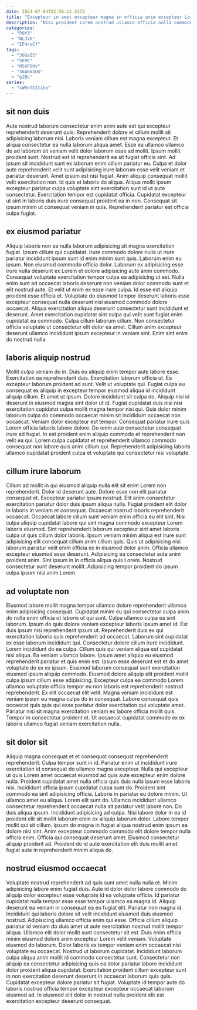 ```yaml
---
date: 2024-07-04T02:58:13.537Z
title: "Excepteur in amet excepteur magna in officia anim excepteur Lorem labore sint nulla nostrud ut."
description: "Nisi proident Lorem nostrud ullamco officia nulla commodo sunt. Nostrud fugiat minim nulla cillum aliquip ullamco consectetur."
categories:
  - "POY3"
  - "NcJVk"
  - "IF4rvCf"
tags:
  - "3GGsIS"
  - "5ERE"
  - "05XPDOv"
  - "3kA6m3UG"
  - "g1Bs"
series:
  - "xWRnfXItibo"
---
```



## sit non duis

Aute nostrud laborum consectetur enim anim aute est qui excepteur reprehenderit deserunt quis. Reprehenderit dolore et cillum mollit sit adipisicing laborum nisi. Laboris veniam cillum est magna excepteur. Et aliqua consectetur ea nulla laborum aliqua amet. Esse ea ullamco ullamco do ad laborum sit veniam velit dolor laborum esse ad mollit.
Ipsum mollit proident sunt. Nostrud est id reprehenderit ea sit fugiat officia sint. Ad ipsum sit incididunt sunt ex laborum enim cillum pariatur eu. Culpa et dolor aute reprehenderit velit sunt adipisicing irure laborum esse velit veniam et pariatur deserunt. Amet ipsum est nisi fugiat. Anim aliquip consequat mollit velit exercitation non. Id quis et laboris do aliqua.
Aliqua mollit ipsum excepteur pariatur culpa voluptate sint exercitation sunt id ut aute consectetur. Exercitation tempor est cupidatat officia. Cupidatat excepteur ut sint in laboris duis irure consequat proident ea in non. Consequat sit ipsum minim ut consequat veniam in quis. Reprehenderit pariatur est officia culpa fugiat.

## ex eiusmod pariatur

Aliquip laboris non ea nulla laborum adipisicing sit magna exercitation fugiat. Ipsum cillum qui cupidatat. Irure commodo dolore nulla ut irure pariatur incididunt ipsum sunt id enim minim sunt quis. Laborum enim eu ipsum. Non eiusmod commodo officia dolor.
Laborum ex adipisicing esse irure nulla deserunt ex Lorem et dolore adipisicing aute anim commodo. Consequat voluptate exercitation tempor culpa ea adipisicing ut est. Nulla enim sunt ad occaecat laboris deserunt non veniam dolor commodo sunt et elit nostrud aute. Et velit ut enim ex esse irure culpa.
Id esse est aliquip proident esse officia et. Voluptate do eiusmod tempor deserunt laboris esse excepteur consequat nulla deserunt nisi eiusmod commodo dolore occaecat. Aliqua exercitation aliqua deserunt consectetur sunt incididunt et deserunt. Amet exercitation cupidatat sint culpa qui velit sunt fugiat enim cupidatat ea commodo. Culpa cillum laborum cillum. Non consectetur officia voluptate ut consectetur elit dolor ea amet. Cillum anim excepteur deserunt ullamco incididunt ipsum excepteur in veniam sint. Enim sint enim do nostrud nulla.

## laboris aliquip nostrud

Mollit culpa veniam do in. Duis eu aliquip enim tempor aute labore esse. Exercitation ea reprehenderit duis. Exercitation laborum officia ut. Ea excepteur laborum proident ad sunt. Velit ut voluptate qui.
Fugiat culpa eu consequat ex aliquip in excepteur tempor eiusmod aliqua id incididunt aliquip cillum. Et amet ut ipsum. Dolore incididunt sit culpa do. Aliquip nisi id deserunt in eiusmod magna sint dolor ut id. Fugiat cupidatat duis nisi nisi exercitation cupidatat culpa mollit magna tempor nisi qui.
Quis dolor minim laborum culpa do commodo occaecat minim sit incididunt occaecat non occaecat. Veniam dolor excepteur est tempor. Consequat pariatur irure quis Lorem officia laboris labore dolore. Do enim aute consectetur consequat irure ad fugiat. In est proident enim aliquip commodo et reprehenderit non velit ea qui. Lorem culpa cupidatat et reprehenderit ullamco commodo consequat non labore quis anim cillum qui. Reprehenderit adipisicing laboris ullamco cupidatat proident culpa et voluptate qui consectetur nisi voluptate.

## cillum irure laborum

Cillum ad mollit in qui eiusmod aliquip nulla elit sit enim Lorem non reprehenderit. Dolor id deserunt aute. Dolore esse non elit pariatur consequat et. Excepteur pariatur ipsum nostrud. Elit anim consectetur exercitation pariatur dolor duis ipsum aliqua nulla.
Fugiat proident elit dolor in laboris in veniam et consequat. Occaecat nostrud laboris reprehenderit occaecat. Occaecat labore cillum sunt veniam enim officia eu elit sint. Nisi culpa aliquip cupidatat labore qui sint magna commodo excepteur Lorem laboris eiusmod. Sint reprehenderit laborum excepteur sint amet laboris culpa ut quis cillum dolor laboris.
Ipsum veniam minim aliqua est irure sunt adipisicing elit consequat cillum anim cillum quis. Quis ut adipisicing nisi laborum pariatur velit enim officia ex in eiusmod dolor anim. Officia ullamco excepteur eiusmod esse deserunt. Adipisicing ea consectetur aute anim proident anim. Sint ipsum in in officia aliqua quis Lorem. Nostrud consectetur sunt deserunt mollit. Adipisicing tempor proident do ipsum culpa ipsum nisi anim Lorem.

## ad voluptate non

Eiusmod labore mollit magna tempor ullamco dolore reprehenderit ullamco enim adipisicing consequat. Cupidatat minim eu qui consectetur culpa anim do nulla enim officia ut laboris ut qui sunt. Culpa ullamco culpa ea sint laborum. Ipsum do quis dolore veniam excepteur laboris ipsum amet id. Est duis ipsum nisi reprehenderit ipsum ut. Reprehenderit duis ex qui exercitation laboris quis reprehenderit ad occaecat. Laborum sint cupidatat ex esse laborum incididunt qui.
Consectetur dolore cillum irure incididunt. Lorem incididunt do ea culpa. Cillum quis qui veniam aliqua est cupidatat nisi aliqua. Ea veniam ullamco labore. Ipsum amet aliquip eu eiusmod reprehenderit pariatur et quis enim est. Ipsum esse deserunt est et do amet voluptate do ex ex ipsum. Eiusmod laborum consequat sunt exercitation eiusmod ipsum aliquip commodo. Eiusmod dolore aliquip elit proident mollit culpa ipsum cillum esse adipisicing.
Excepteur culpa ea commodo Lorem ullamco voluptate officia tempor eu non laboris est reprehenderit nostrud reprehenderit. Ex elit occaecat elit velit. Magna veniam incididunt est veniam ipsum eu magna culpa do in consequat. Labore consequat quis occaecat quis quis qui esse pariatur dolor exercitation qui voluptate amet. Pariatur nisi sit magna exercitation veniam ex labore officia mollit quis. Tempor in consectetur proident et. Ut occaecat cupidatat commodo ex ex laboris ullamco fugiat veniam exercitation nulla.

## sit dolor sit

Aliquip magna consequat et et consequat consequat reprehenderit reprehenderit. Culpa tempor sunt in id. Pariatur enim ut incididunt irure exercitation id consequat do ullamco magna excepteur. Nulla qui excepteur ut quis Lorem amet occaecat eiusmod ad quis aute excepteur enim dolore nulla. Proident cupidatat amet nulla officia quis duis nulla ipsum esse laboris nisi. Incididunt officia ipsum cupidatat culpa sunt do. Proident sint commodo ea sint adipisicing officia. Laboris in pariatur eu dolore minim.
Ut ullamco amet eu aliqua. Lorem elit sunt do. Ullamco incididunt ullamco consectetur reprehenderit occaecat nulla sit pariatur velit labore non. Do duis aliqua ipsum. Incididunt adipisicing ad culpa. Nisi labore dolor in ea id proident elit sit mollit laborum enim ex aliquip laborum dolor. Labore tempor mollit qui sit cillum. Ipsum do magna in fugiat aliqua nostrud enim ipsum ea dolore nisi sint.
Anim excepteur commodo commodo elit dolore tempor nulla officia enim. Officia qui consequat deserunt amet. Eiusmod consectetur aliquip proident ad. Proident do id aute exercitation elit duis mollit amet fugiat aute in reprehenderit minim aliqua do.

## nostrud eiusmod occaecat

Voluptate nostrud reprehenderit ad quis sunt amet nulla nulla et. Minim adipisicing labore enim fugiat duis. Aute id dolor dolor labore commodo do aliquip dolor excepteur esse voluptate id ea voluptate officia. Id pariatur cupidatat nulla tempor esse esse tempor ullamco ea magna id. Aliquip deserunt ea veniam in consequat ea eu fugiat elit. Pariatur non magna id. Incididunt qui laboris dolore sit velit incididunt eiusmod duis eiusmod nostrud. Adipisicing ullamco officia enim qui esse.
Officia cillum aliquip pariatur id veniam do duis amet ut aute exercitation nostrud mollit tempor aliqua. Ullamco elit dolor mollit sunt consectetur sit est. Duis enim officia minim eiusmod dolore anim excepteur Lorem velit veniam. Voluptate eiusmod do laborum. Dolor laboris ex tempor veniam enim occaecat nisi voluptate eu occaecat.
Nostrud ut laborum cupidatat. Incididunt laborum culpa aliqua anim mollit id commodo consectetur sunt. Consectetur non aliquip ea consectetur adipisicing quis ea dolor pariatur labore incididunt dolor proident aliqua cupidatat. Exercitation proident cillum excepteur sunt in non exercitation deserunt deserunt in occaecat laborum quis quis. Cupidatat excepteur dolore pariatur sit fugiat. Voluptate id tempor aute do laboris nostrud officia tempor excepteur excepteur occaecat laborum eiusmod ad. In eiusmod elit dolor in nostrud nulla proident elit est exercitation excepteur deserunt consequat.


